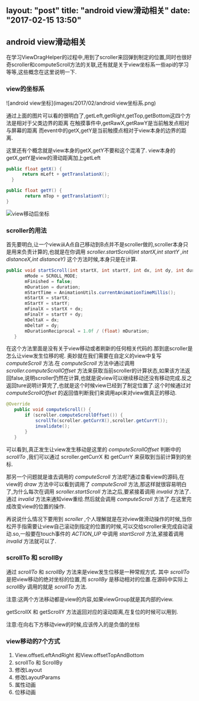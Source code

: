 layout: "post"
title: "android view滑动相关"
date: "2017-02-15 13:50"
---

## android view滑动相关
  在学习ViewDragHelper的过程中,用到了scroller来回弹到制定的位置,同时也很好奇scroller和computeScroll方法的关联,还有就是关于view坐标系一些api的学习等等,这些概念在这里说明一下.
  <!--more-->

### view的坐标系
![android view坐标](images/2017/02/android view坐标系.png)

通过上面的图片可以看的很明白了,getLeft,getRight,getTop,getBottom这四个方法是相对于父类边界的距离
在触摸事件中,getRawX,getRawY是当前触发点相对与屏幕的距离
而event中的getX,getY是当前触摸点相对于view本身的边界的距离.

这里还有个概念就是view本身的getX,getY不要和这个混淆了.
view本身的getX,getY是view的滑动距离加上getLeft
```java
public float getX() {
      return mLeft + getTranslationX();
  }
```
```java
public float getY() {
       return mTop + getTranslationY();
}
```
![view移动后坐标](images/2017/02/view移动后坐标.png)

### scroller的用法

首先要明白,让一个view从A点自己移动到B点并不是scroller做的,scroller本身只是用来负责计算的,也就是在你调用 *scroller.startScroll(int startX,int startY ,int distanceX,int distanceY)* 这个方法时候,本身只是在计算.

```java
public void startScroll(int startX, int startY, int dx, int dy, int duration) {
       mMode = SCROLL_MODE;
       mFinished = false;
       mDuration = duration;
       mStartTime = AnimationUtils.currentAnimationTimeMillis();
       mStartX = startX;
       mStartY = startY;
       mFinalX = startX + dx;
       mFinalY = startY + dy;
       mDeltaX = dx;
       mDeltaY = dy;
       mDurationReciprocal = 1.0f / (float) mDuration;
   }
```
在这个方法里面是没有关于view移动或者刷新的任何相关代码的.那到底scroller是怎么让view发生位移的呢.
奥妙就在我们需要在自定义的view中复写 *computeScroll* 方法.在 *computeScroll* 方法中通过调用 *scroller.computeScrollOffset* 方法来获取当前scroller的计算状态,如果该方法返回false,说明scroller仍然在计算,也就是说view可以继续移动还没有移动完成.反之返回ture说明计算完了,也就是这个时候view已经到了制定位置了.这个时候通过对 *computeScrollOffset* 的返回值判断我们来调用api来对view做真正的移动.
```java
@Override
   public void computeScroll() {
       if (scroller.computeScrollOffset()) {
           scrollTo(scroller.getCurrX(),scroller.getCurrY());
           invalidate();
       }
   }
```
可以看到,真正发生让view发生移动是这里的 *computeScrollOffset* 判断中的 *scrollTo* ,我们可以通过 scroller.getCurrX 和 getCurrY 来获取到当前计算到的坐标.

那另一个问题就是谁去调用的 *computeScroll* 方法呢?通过查看view的源码,在view的 *draw* 方法中可以看到调用了 *computeScroll* 方法,那这样就很容易明白了,为什么每次在调用 *scroller.startScroll* 方法之后,要紧接着调用 *invalid* 方法了.通过 *invalid* 方法来通知view重绘.然后就会调用 *computeScroll* 方法了.在这里完成改变view的位置的操作.

再说说什么情况下要用到 *scroller* ,个人理解就是在对view做滑动操作的时候,当你松开手指需要让view自己滚动到指定的位置的时候,可以交给scroller来完成自动滚动.so,一般要在touch事件的 *ACTION_UP* 中调用 *startScroll* 方法,紧接着调用 *invalid* 方法就可以了.

### scrollTo 和 scrollBy

通过 *scrollTo* 和 *scrollBy* 方法来是view发生位移是一种常规方式. 其中 *scrollTo* 是把view移动的绝对坐标的位置,而 *scrollBy* 是移动相对的位置.在源码中实际上 *scrollBy* 调用的就是 *scrollTo* 方法.

注意:这两个方法移动都是view的内容,如果viewGroup就是其内部的view.

getScrollX 和 getScrollY 方法返回对应的滚动距离,在复位的时候可以用到.

注意:在向右下方移动view的时候,应该传入的是负值的坐标

### view移动的7个方式
1. View.offsetLeftAndRight 和View.offsetTopAndBottom
2. scrollTo 和 ScrollBy
3. 修改Layout
4. 修改LayoutParams
5. 属性动画
6. 位移动画
